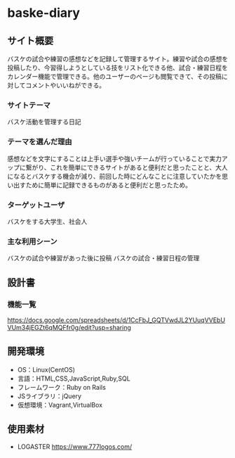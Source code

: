 # baske-diary

## サイト概要
バスケの試合や練習の感想などを記録して管理するサイト。練習や試合の感想を投稿したり、今習得しようとしている技をリスト化できる他、試合・練習日程をカレンダー機能で管理できる。他のユーザーのページも閲覧できて、その投稿に対してコメントやいいねができる。

### サイトテーマ
バスケ活動を管理する日記

### テーマを選んだ理由
感想などを文字にすることは上手い選手や強いチームが行っていることで実力アップに繋がり、これを簡単にできるサイトがあると便利だと思ったことと、大人になるとバスケする機会が減り、前回した時にどんなことに注意していたかを思い出すために簡単に記録できるものがあると便利だと思ったため。

### ターゲットユーザ
バスケをする大学生、社会人

### 主な利用シーン
バスケの試合や練習があった後に投稿
バスケの試合・練習日程の管理

## 設計書

### 機能一覧
https://docs.google.com/spreadsheets/d/1CcFbJ_GQTVwdJL2YUuqVVEbUVUm34jEGZt6qMQFfr0g/edit?usp=sharing

## 開発環境
- OS：Linux(CentOS)
- 言語：HTML,CSS,JavaScript,Ruby,SQL
- フレームワーク：Ruby on Rails
- JSライブラリ：jQuery
- 仮想環境：Vagrant,VirtualBox

## 使用素材
- LOGASTER https://www.777logos.com/

